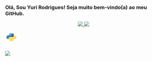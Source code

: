 ### Olá, Sou Yuri Rodrigues! Seja muito bem-vindo(a) ao meu GitHub.

<div align="center">
  <a href="https://github.com/Yuri-Rodriguees">
  <img height="165em" src="https://github-readme-stats.vercel.app/api?username=Yuri-Rodriguees&show_icons=true&theme=dark&include_all_commits=true&count_private=true"/>
  <img height="125em" src="https://github-readme-stats.vercel.app/api/top-langs/?username=Yuri-Rodriguees&layout=compact&langs_count=7&theme=dark"/>
</div>
<div style="display: inline_block"><br>

  <img align="center" alt="Python" height="30" width="40" src="https://raw.githubusercontent.com/devicons/devicon/master/icons/python/python-original.svg">

  ##
 
<div> 
  
  <a href="https://www.linkedin.com/in/yuri-rodrigues-545421128/" target="_blank"><img src="https://img.shields.io/badge/-LinkedIn-%230077B5?style=for-the-badge&logo=linkedin&logoColor=white" target="_blank"></a> 
 

</div>
